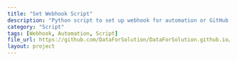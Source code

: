 ```yaml
---
title: "Set Webhook Script"
description: "Python script to set up webhook for automation or GitHub triggers."
category: "Script"
tags: [Webhook, Automation, Script]
file_url: https://github.com/DataForSolution/DataForSolution.github.io/blob/main/projects/set_webhook.py
layout: project
---
```

